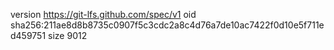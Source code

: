 version https://git-lfs.github.com/spec/v1
oid sha256:211ae8d8b8735c0907f5c3cdc2a8c4d76a7de10ac7422f0d10e5f711ed459751
size 9012
